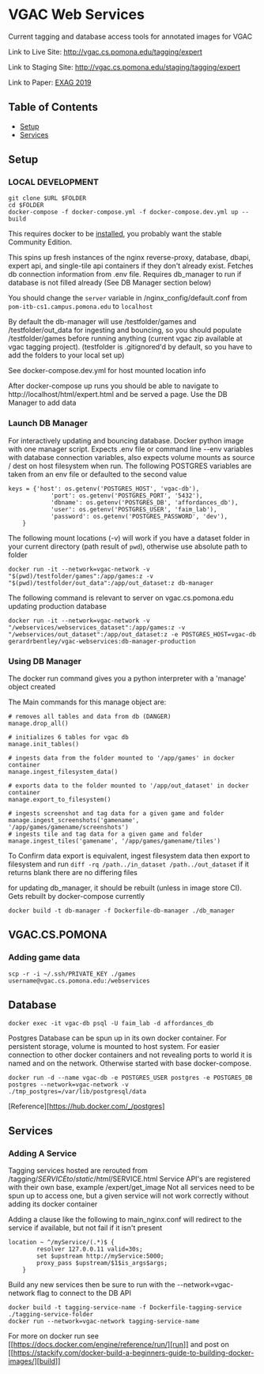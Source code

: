 # VGAC Web Services

Current tagging and database access tools for annotated images for VGAC

Link to Live Site: http://vgac.cs.pomona.edu/tagging/expert

Link to Staging Site: http://vgac.cs.pomona.edu/staging/tagging/expert

Link to Paper: [EXAG 2019](http://www.exag.org/papers/EXAG_2019_paper_13.pdf)

## Table of Contents

- [Setup](#setup)
- [Services](#services)

## Setup

### LOCAL DEVELOPMENT

```
git clone $URL $FOLDER
cd $FOLDER
docker-compose -f docker-compose.yml -f docker-compose.dev.yml up --build
```
This requires docker to be [installed](https://docs.docker.com/v17.09/engine/installation/#supported-platforms), you probably want the stable Community Edition.

This spins up fresh instances of the nginx reverse-proxy, database, dbapi, expert api, and single-tile api containers if they don't already exist.
Fetches db connection information from .env file.
Requires db_manager to run if database is not filled already (See DB Manager section below)

You should change the `server` variable in /nginx_config/default.conf from `pom-itb-cs1.campus.pomona.edu` to `localhost`

By default the db-manager will use /testfolder/games and /testfolder/out_data for ingesting and bouncing, so you should populate /testfolder/games before running anything (current vgac zip available at vgac tagging project). 
(testfolder is .gitignored'd by default, so you have to add the folders to your local set up)

See docker-compose.dev.yml for host mounted location info

After docker-compose up runs you should be able to navigate to http://localhost/html/expert.html and be served a page. Use the DB Manager to add data

### Launch DB Manager

For interactively updating and bouncing database. Docker python image with one manager script. Expects .env file or command line --env variables with database connection variables, also expects volume mounts as source / dest on host filesystem when run.
The following POSTGRES variables are taken from an env file or defaulted to the second value
```
keys = {'host': os.getenv('POSTGRES_HOST', 'vgac-db'),
            'port': os.getenv('POSTGRES_PORT', '5432'),
            'dbname': os.getenv('POSTGRES_DB', 'affordances_db'),
            'user': os.getenv('POSTGRES_USER', 'faim_lab'),
            'password': os.getenv('POSTGRES_PASSWORD', 'dev'),
    }
```

The following mount locations (-v) will work if you have a dataset folder in your current directory (path result of `pwd`), otherwise use absolute path to folder
```
docker run -it --network=vgac-network -v "$(pwd)/testfolder/games":/app/games:z -v "$(pwd)/testfolder/out_data":/app/out_dataset:z db-manager
```
The following command is relevant to server on vgac.cs.pomona.edu updating production database
```
docker run -it --network=vgac-network -v "/webservices/webservices_dataset":/app/games:z -v "/webservices/out_dataset":/app/out_dataset:z -e POSTGRES_HOST=vgac-db gerardrbentley/vgac-webservices:db-manager-production
```

### Using DB Manager
The docker run command gives you a python interpreter with a 'manage' object created

The Main commands for this manage object are:
```
# removes all tables and data from db (DANGER)
manage.drop_all()

# initializes 6 tables for vgac db
manage.init_tables()

# ingests data from the folder mounted to '/app/games' in docker container
manage.ingest_filesystem_data()

# exports data to the folder mounted to '/app/out_dataset' in docker container
manage.export_to_filesystem()

# ingests screenshot and tag data for a given game and folder
manage.ingest_screenshots('gamename', '/app/games/gamename/screenshots')
# ingests tile and tag data for a given game and folder
manage.ingest_tiles('gamename', '/app/games/gamename/tiles')
```

To Confirm data export is equivalent, ingest filesystem data then export to filesystem and run `diff -rq /path../in_dataset /path../out_dataset` if it returns blank there are no differing files

for updating db_manager, it should be rebuilt (unless in image store CI). Gets rebuilt by docker-compose currently
```
docker build -t db-manager -f Dockerfile-db-manager ./db_manager
```


## VGAC.CS.POMONA
### Adding game data
```
scp -r -i ~/.ssh/PRIVATE_KEY ./games username@vgac.cs.pomona.edu:/webservices
```

## Database
```
docker exec -it vgac-db psql -U faim_lab -d affordances_db
```

Postgres Database can be spun up in its own docker container. For persistent storage, volume is mounted to host system. For easier connection to other docker containers and not revealing ports to world it is named and on the network. Otherwise started with base docker-compose.

```
docker run -d --name vgac-db -e POSTGRES_USER postgres -e POSTGRES_DB postgres --network=vgac-network -v ./tmp_postgres=/var/lib/postgresql/data
```

[Reference][https://hub.docker.com/_/postgres]

## Services

### Adding A Service
Tagging services hosted are rerouted from /tagging/$SERVICE to /static/html/$SERVICE.html
Service API's are registered with their own base, example /expert/get_image
Not all services need to be spun up to access one, but a given service will not work correctly without adding its docker container

Adding a clause like the following to main_nginx.conf will redirect to the service if available, but not fail if it isn't present
```
location ~ ^/myService/(.*)$ {
        resolver 127.0.0.11 valid=30s;
        set $upstream http://myService:5000;
        proxy_pass $upstream/$1$is_args$args;
    }
```

Build any new services then be sure to run with the --network=vgac-network flag to connect to the DB API
```
docker build -t tagging-service-name -f Dockerfile-tagging-service ./tagging-service-folder
docker run --network=vgac-network tagging-service-name
```
For more on docker run see [[https://docs.docker.com/engine/reference/run/][run]] and post on [[https://stackify.com/docker-build-a-beginners-guide-to-building-docker-images/][build]] 

